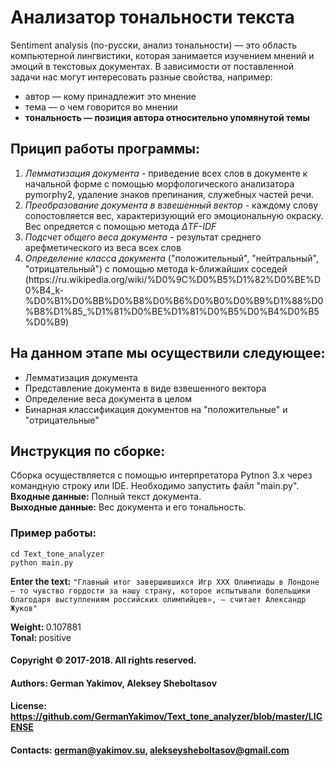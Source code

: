 # Анализатор тональности текста

Sentiment analysis (по-русски, анализ тональности) — это область компьютерной лингвистики, которая занимается изучением мнений и эмоций в текстовых документах.
В зависимости от поставленной задачи нас могут интересовать разные свойства, например:
<ul>
    <li>автор — кому принадлежит это мнение</li>
    <li>тема — о чем говорится во мнении</li>
    <li><b>тональность — позиция автора относительно упомянутой темы</b></li>
</ul>

## Прицип работы программы:
<ol>
    <li><i>Лемматизация документа</i> - приведение всех слов в документе к начальной форме с помощью морфологического анализатора pymorphy2, удаление знаков препинания, служебных частей речи.</li>
    <li><i>Преобразование документа в взвешенный вектор</i> - каждому слову сопостовляется вес, характеризующий его эмоциональную окраску. Вес опредяется с помощью метода <i>ΔTF-IDF</i></li>
    <li><i>Подсчет общего веса документа</i> - результат среднего арефметического из веса всех слов</li>
    <li><i>Определение класса документа</i> ("положительный", "нейтральный", "отрицательный") с помощью метода k-ближайших соседей (https://ru.wikipedia.org/wiki/%D0%9C%D0%B5%D1%82%D0%BE%D0%B4_k-%D0%B1%D0%BB%D0%B8%D0%B6%D0%B0%D0%B9%D1%88%D0%B8%D1%85_%D1%81%D0%BE%D1%81%D0%B5%D0%B4%D0%B5%D0%B9)</li>        
</ol>

## На данном этапе мы осуществили следующее:
<ul>
    <li>Лемматизация документа</li>
    <li>Представление документа в виде взвешенного вектора</li>
    <li>Определение веса документа в целом</li>
    <li>Бинарная классификация документов на "положительные" и "отрицательные"</li>
</ul>

## Инструкция по сборке:
Сборка осуществляется с помощью интерпретатора Pytnon 3.x через командную строку или IDE. Необходимо запустить файл "main.py".
<br><b>Входные данные:</b> Полный текст документа.
<br><b>Выходные данные:</b> Вес документа и его тональность.

### Пример работы:

`cd Text_tone_analyzer`
<br>`python main.py`


<b>Enter the text:</b> `"Главный итог завершившихся Игр ХХХ Олимпиады в Лондоне – то чувство гордости
за нашу страну, которое испытывали болельщики благодаря выступлениям российских олимпийцев»,
— считает Александр Жуков"`

<b>Weight: </b> 0.107881
<br><b>Tonal: </b> positive


#### Copyright © 2017-2018. All rights reserved.
#### Authors: German Yakimov, Aleksey Sheboltasov
#### License: https://github.com/GermanYakimov/Text_tone_analyzer/blob/master/LICENSE
#### Contacts: german@yakimov.su, alekseysheboltasov@gmail.com

